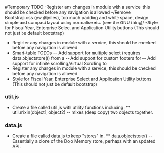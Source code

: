 #Temporary TODO
  -Register any changes in module with a service, this should be checked before any navigation is allowed
  -/Remove Bootstrap.css (yw @jniles), too much padding and white space, design simple and compact layout using normalise etc. (see the GNU thing)/
  -Style for Fiscal Year, Enterprise Select and Application Utility buttons (This should not just be default bootstrap)
  - Register any changes in module with a service, this should be checked before any navigation is allowed
  - Smart-table TODOs
  -- Add support for multiple select (requires data.objectstore()) from a <smart-table>
  -- Add support for custom footers for <smart-table>
  -- Add support for infinite scrolling/Virtual Scrolling to <smart-table>
  - Register any changes in module with a service, this should be checked before any navigation is allowed
  - Style for Fiscal Year, Enterprise Select and Application Utility buttons (This should not just be default bootstrap)

### util.js ###
 * Create a file called util.js with utility functions including:
 ** util.mixin(object1, object2) -- mixes (deep copy) two objects together.
 
### data.js ###
 * Create a file called data.js to keep "stores" in.
 ** data.objectstore() -- Essentially a clone of the Dojo Memory store,
     perhaps with an updated API.

